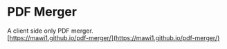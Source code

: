 # PDF Merger
A client side only PDF merger.\
[https://mawi1.github.io/pdf-merger/](https://mawi1.github.io/pdf-merger/)
